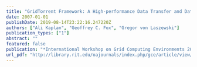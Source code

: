 ```yaml
---
title: "GridTorrent Framework: A High-performance Data Transfer and Data Sharing Framework for Scientific Computing"
date: 2007-01-01
publishDate: 2019-08-14T23:22:16.247220Z
authors: ["Ali Kaplan", "Geoffrey C. Fox", "Gregor von Laszewski"]
publication_types: ["1"]
abstract: ""
featured: false
publication: "*International Workshop on Grid Computing Environments 2007 in Conjunction with SC07*"
url_pdf: "http://library.rit.edu/oajournals/index.php/gce/article/view/85/46"
---
```


